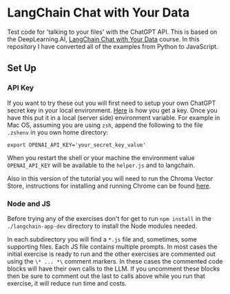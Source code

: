 # LangChain Chat with Your Data
Test code for 'talking to your files' with the ChatGPT API. This is based on the DeepLearning.AI, [LangChain Chat with Your Data](https://learn.deeplearning.ai/langchain-chat-with-your-data/) course. In this repository I have converted all of the examples from Python to JavaScript.
## Set Up
### API Key
If you want to try these out you will first need to setup your own ChatGPT secret key in your local environment. [Here](https://chatgpt.en.obiscr.com/blog/posts/2023/How-to-get-api-key/) is how you get a key. Once you have this put it in a local (server side) environment variable. For example in Mac OS, assuming you are using `zsh`, append the following to the file `.zshenv` in you own home directory:
```
export OPENAI_API_KEY='your_secret_key_value'
```
When you restart the shell or your machine the environment value `OPENAI_API_KEY` will be available to the `helper.js` and to langchain.

Also in this version of the tutorial you will need to run the Chroma Vector Store, instructions for installing and running Chrome can be found [here](https://js.langchain.com/docs/modules/data_connection/vectorstores/integrations/chroma).
### Node and JS
Before trying any of the exercises don't for get to run `npm install` in the `./langchain-app-dev` directory to install the Node modules needed.

In each subdirectory you will find a `*.js` file and, sometimes, some supporting files. Each JS file contains multiple prompts.
In most cases the initial exercise is ready to run and the other exercises are commented out using the `\* ... *\` comment markers. In these cases the commented code blocks will have their own calls to the LLM. If you uncomment these blocks then be sure to comment out the last to calls above while you run that exercise, it will reduce run time and costs.

